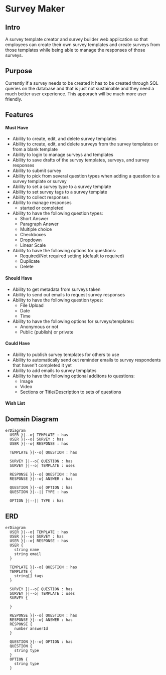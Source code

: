 # Survey Maker

## Intro
A survey template creator and survey builder web application so that employees can create their own survey templates and create surveys from those templates while being able to manage the responses of those surveys.

## Purpose
Currently if a survey needs to be created it has to be created through SQL queries on the database and that is just not sustainable and they need a much better user experience. This apporach will be much more user friendly. 

## Features

#### Must Have
- Ability to create, edit, and delete survey templates
- Ability to create, edit, and delete surveys from the survey templates or from a blank template
- Ability to login to manage surveys and templates
- Ability to save drafts of the survey templates, surveys, and survey responses
- Ability to submit survey
- Ability to pick from several question types when adding a question to a survey template or survey
- Ability to set a survey type to a survey template
- Ability to set survey tags to a survey template
- Ability to collect responses
- Ability to manage responses
  - started or completed
- Ability to have the following question types:
  - Short Answer
  - Paragraph Answer
  - Multiple choice
  - Checkboxes
  - Dropdown
  - Linear Scale
- Ability to have the following options for questions:
  - Required/Not required setting (default to required)
  - Duplicate
  - Delete

#### Should Have
- Ability to get metadata from surveys taken
- Ability to send out emails to request survey responses
- Ability to have the following question types:
  - File Upload
  - Date
  - Time
- Ability to have the following options for surveys/templates:
  - Anonymous or not
  - Public (publish) or private

#### Could Have
- Ability to publish survey templates for others to use
- Ability to automatically send out reminder emails to survey respondents that haven't completed it yet
- Ability to add emails to survey templates
- Ability to have the following optional additons to questions:
  - Image
  - Video
  - Sections or Title/Description to sets of questions

#### Wish List

## Domain Diagram
```mermaid
erDiagram
  USER }|--o{ TEMPLATE : has
  USER }|--o{ SURVEY : has
  USER }|--o{ RESPONSE : has

  TEMPLATE }|--o{ QUESTION : has

  SURVEY }|--o{ QUESTION : has
  SURVEY }|--o| TEMPLATE : uses

  RESPONSE }|--o{ QUESTION : has
  RESPONSE }|--o{ ANSWER : has

  QUESTION }|--o{ OPTION : has
  QUESTION }|--|| TYPE : has

  OPTION }|--|| TYPE : has
```

## ERD
```mermaid
erDiagram
  USER }|--o{ TEMPLATE : has
  USER }|--o{ SURVEY : has
  USER }|--o{ RESPONSE : has
  USER {
    string name
    string email
  }

  TEMPLATE }|--o{ QUESTION : has
  TEMPLATE {
    string[] tags
  }

  SURVEY }|--o{ QUESTION : has
  SURVEY }|--o| TEMPLATE : uses
  SURVEY {

  }

  RESPONSE }|--o{ QUESTION : has
  RESPONSE }|--o{ ANSWER : has
  RESPONSE {
    number answerId
  }

  QUESTION }|--o{ OPTION : has
  QUESTION {
    string type
  }
  OPTION {
    string type
  }
```